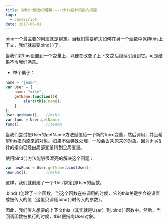 ```yaml
---
title: 对bind函数的理解----this指针的指向问题
tags:
  - JavaScript
date: 2017-06-01
---
```

bind一个最主要的用法就是绑定。当我们需要解决如何在另一个函数中保持this上下文，我们就需要bind( )了。    


当我们将this设置到一个变量上，以便在改变了上下文之后继续引用到它。可是结果不令我们满意。
<!--more-->

* 举个栗子：

```js
name = "jeamn";
var User = {
	name: "mike",
	getName:function(){
		alert(this.name);
	}
};
User.getName();   //mike
var func = User.getName;
func();           //jeamn
```
当我们尝试把User的getName方法赋值给一个新的func变量，然后调用，并且希望this指向原来的对象。如果不做特殊处理，一般会丢失原来的对象。因为this指针的指向已经由局部变量转到全局变量。  

使用bind( )方法能够很漂亮的解决这个问题：

```js
var newFunc = User.getName.bind(User);
newFunc();        //mike
```
这样，我们就创建了一个‘this’绑定到User的函数。

.bind( )创建了一个函数，当这个函数在被调用的时候，它的this关键字会被设置成被传入的值（这里只调用bind( )时传入的参数）。

因此，我们传入想要的上下文this（其实就是User）到.bind( )函数中。然后，当回调函数被执行的时候，this便指向User对象。




